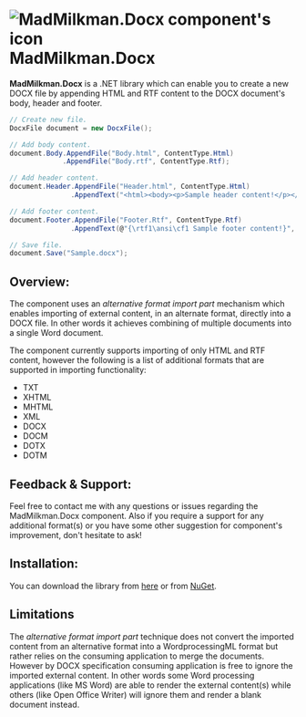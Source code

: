 # ![MadMilkman.Docx component's icon](../master/MadMilkman.Docx/Properties/MadMilkman.Docx.png) MadMilkman.Docx
**MadMilkman.Docx** is a .NET library which can enable you to create a new DOCX file by appending HTML and RTF content to the DOCX document's body, header and footer.

```csharp
// Create new file.
DocxFile document = new DocxFile();

// Add body content.
document.Body.AppendFile("Body.html", ContentType.Html)
             .AppendFile("Body.rtf", ContentType.Rtf);

// Add header content.
document.Header.AppendFile("Header.html", ContentType.Html)
               .AppendText("<html><body><p>Sample header content!</p></html></body>", ContentType.Html);

// Add footer content.
document.Footer.AppendFile("Footer.Rtf", ContentType.Rtf)
               .AppendText(@"{\rtf1\ansi\cf1 Sample footer content!}", ContentType.Rtf);

// Save file.
document.Save("Sample.docx");
```

## Overview:
The component uses an _alternative format import part_ mechanism which enables importing of external content, in an alternate format, directly into a DOCX file. In other words it achieves combining of multiple documents into a single Word document.

The component currently supports importing of only HTML and RTF content, however the following is a list of additional formats that are supported in importing functionality:
* TXT
* XHTML
* MHTML
* XML
* DOCX
* DOCM
* DOTX
* DOTM

## Feedback & Support:
Feel free to contact me with any questions or issues regarding the MadMilkman.Docx component. Also if you require a support for any additional format(s) or you have some other suggestion for component's improvement, don't hesitate to ask!

## Installation:
You can download the library from [here](https://github.com/MarioZ/MadMilkman.Docx/raw/master/MadMilkman.Docx.zip) or from [NuGet](http://www.nuget.org/packages/MadMilkman.Docx).

## Limitations
The _alternative format import part_ technique does not convert the imported content from an alternative format into a WordprocessingML format but rather relies on the consuming application to merge the documents. However by DOCX specification consuming application is free to ignore the imported external content. In other words some Word processing applications (like MS Word) are able to render the external content(s) while others (like Open Office Writer) will ignore them and render a blank document instead.
